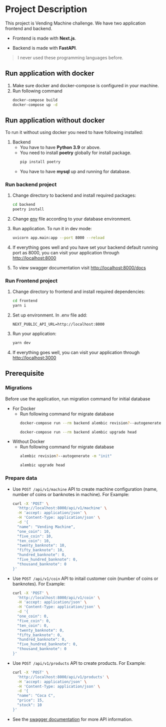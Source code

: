 # Project Description

This project is Vending Machine challenge.
We have two application frontend and backend. 

* Frontend is made with **Next.js**. 

* Backend is made with **FastAPI**.

> I never used these programming languages before.

## Run application with docker
1) Make sure docker and docker-compose is configured in your machine.
2) Run following command
    ```bash
    docker-compose build
    docker-compose up -d
    ```

## Run application without docker
To run it without using docker you need to have following installed:

1. Backend
    * You have to have **Python 3.9** or above.
    * You need to install **poetry** globally for install package.
      ```bash
      pip install poetry
      ```
    * You have to have **mysql** up and running for database.
    
### Run backend project
1. Change directory to backend and install required packages:
    ```bash
    cd backend
    poetry install
    ```
2. Change [env](backend/.env) file according to your database environment.

3. Run application. To run it in dev mode:
    ```bash
    uvicorn app.main:app --port 8000 --reload   
    ```
4. If everything goes well and you have set your backend default running port as 8000, you can visit your application through [http://localhost:8000](http://localhost:8000)

5. To view swagger documentation visit [http://localhost:8000/docs](http://localhost:8000/docs)

   
### Run Frontend project
1. Change directory to frontend and install required dependencies:
    ```bash
    cd frontend
    yarn i
    ```
2. Set up environment. In .env file add:
    ```env
    NEXT_PUBLIC_API_URL=http://localhost:8000
    ```
3. Run your application:
    ```bash
    yarn dev
    ```
4. If everything goes well, you can visit your application through [http://localhost:3000](http://localhost:3000) 

## Prerequisite
### Migrations
Before use the application, run migration command for initial database

  * For Docker
    * Run following command for migrate database
      ```bash
      docker-compose run --rm backend alembic revision?--autogenerate -m "init"

      docker-compose run --rm backend alembic upgrade head
      ```
  * Without Docker
    * Run following command for migrate database
      ```bash
      alembic revision?--autogenerate -m "init"

      alembic upgrade head
      ```
### Prepare data
  * Use ```POST /api/v1/machine``` API to create machine configuration (name, number of coins or banknotes in machine). For Example:
    ```bash
    curl -X 'POST' \
      'http://localhost:8000/api/v1/machine' \
      -H 'accept: application/json' \
      -H 'Content-Type: application/json' \
      -d '{
      "name": "Vending Machine",
      "one_coin": 10,
      "five_coin": 10,
      "ten_coin": 10,
      "twenty_banknote": 10,
      "fifty_banknote": 10,
      "hundred_banknote": 0,
      "five_hundred_banknote": 0,
      "thousand_banknote": 0
    }'
    ```
  * Use ```POST /api/v1/coin``` API to initail customer coin (number of coins or banknotes). For Example:
    ```bash
    curl -X 'POST' \
      'http://localhost:8000/api/v1/coin' \
      -H 'accept: application/json' \
      -H 'Content-Type: application/json' \
      -d '{
      "one_coin": 0,
      "five_coin": 0,
      "ten_coin": 0,
      "twenty_banknote": 0,
      "fifty_banknote": 0,
      "hundred_banknote": 0,
      "five_hundred_banknote": 0,
      "thousand_banknote": 0
    }'
    ```
  * Use ```POST /api/v1/products``` API to create products. For Example:
    ```bash
    curl -X 'POST' \
      'http://localhost:8000/api/v1/products' \
      -H 'accept: application/json' \
      -H 'Content-Type: application/json' \
      -d '{
      "name": "Coca C",
      "price": 15,
      "stock": 10
    }'
    ```
  * See the [swagger documentation](http://localhost:8000/docs) for more API information.